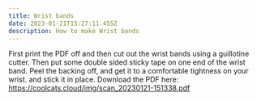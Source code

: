 ```yaml
---
title: Wrist bands
date: 2023-01-21T15:27:11.455Z
description: How to make Wrist bands
---
```

F﻿irst print the PDF off and then cut out the wrist bands using a guillotine cutter. Then put some double sided sticky tape on one end of the wrist band. Peel the backing off, and get it to a comfortable tightness on your wrist. and stick it in place. Download the PDF here: https://coolcats.cloud/img/scan_20230121-151338.pdf

![]()